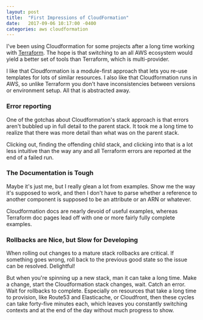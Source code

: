 ```yaml
---
layout: post
title:  "First Impressions of CloudFormation"
date:   2017-09-06 10:17:00 -0400
categories: aws cloudformation
---
```

I've been using Cloudformation for some projects after a long time working
with [Terraform](https://terraform.io).  The hope is that switching to an
all AWS ecosystem would yield a better set of tools than Terraform, which is
multi-provider.

I like that Cloudformation is a module-first approach that lets you re-use
templates for lots of similar resources.  I also like that Cloudformation
runs in AWS, so unlike Terraform you don't have inconsistencies between
versions or environment setup.  All that is abstracted away.

### Error reporting
One of the gotchas about Cloudformation's stack approach is that errors aren't
bubbled up in full detail to the parent stack.  It took me a long time to
realize that there was more detail than what was on the parent stack.

Clicking out, finding the offending child stack, and clicking into that is a lot
less intuitive than the way any and all Terraform errors are reported at the
end of a failed run.

### The Documentation is Tough
Maybe it's just me, but I really glean a lot from examples.  Show me the way
it's supposed to work, and then I don't have to parse whether a reference to
another component is supposed to be an attribute or an ARN or whatever.

Cloudformation docs are nearly devoid of useful examples, whereas Terraform
doc pages lead off with one or more fairly fully complete examples.

### Rollbacks are Nice, but Slow for Developing
When rolling out changes to a mature stack rollbacks are critical.  If
something goes wrong, roll back to the previous good state so the issue can
be resolved.  Delightful!

But when you're spinning up a new stack, man it can take a long time.  Make a
change, start the Cloudformation stack changes, wait.  Catch an error.  Wait
for rollbacks to complete.  Especially on resources that take a long time to
provision, like Route53 and Elasticache, or Cloudfront, then these cycles can
take forty-five minutes each, which leaves you constantly switching contexts
and at the end of the day without much progress to show.
